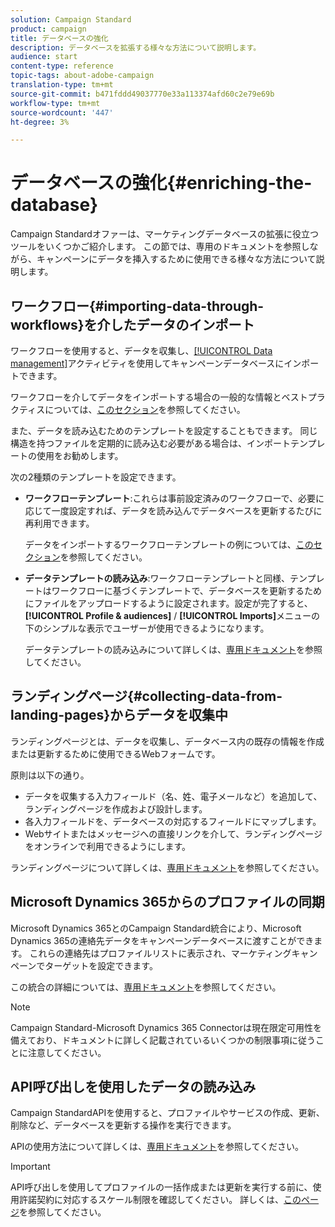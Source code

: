 ```yaml
---
solution: Campaign Standard
product: campaign
title: データベースの強化
description: データベースを拡張する様々な方法について説明します。
audience: start
content-type: reference
topic-tags: about-adobe-campaign
translation-type: tm+mt
source-git-commit: b471fddd49037770e33a113374afd60c2e79e69b
workflow-type: tm+mt
source-wordcount: '447'
ht-degree: 3%

---
```



# データベースの強化{#enriching-the-database}

Campaign Standardオファーは、マーケティングデータベースの拡張に役立つツールをいくつかご紹介します。 この節では、専用のドキュメントを参照しながら、キャンペーンにデータを挿入するために使用できる様々な方法について説明します。

## ワークフロー{#importing-data-through-workflows}を介したデータのインポート

ワークフローを使用すると、データを収集し、[[!UICONTROL Data management]](../../automating/using/about-data-management-activities.md)アクティビティを使用してキャンペーンデータベースにインポートできます。

ワークフローを介してデータをインポートする場合の一般的な情報とベストプラクティスについては、[このセクション](../../automating/using/about-data-import-and-export.md)を参照してください。

また、データを読み込むためのテンプレートを設定することもできます。 同じ構造を持つファイルを定期的に読み込む必要がある場合は、インポートテンプレートの使用をお勧めします。

次の2種類のテンプレートを設定できます。

* **ワークフローテンプレート**:これらは事前設定済みのワークフローで、必要に応じて一度設定すれば、データを読み込んでデータベースを更新するたびに再利用できます。

   データをインポートするワークフローテンプレートの例については、[このセクション](../../automating/using/creating-import-workflow-templates.md)を参照してください。

* **データテンプレートの読み込み**:ワークフローテンプレートと同様、テンプレートはワークフローに基づくテンプレートで、データベースを更新するためにファイルをアップロードするように設定されます。設定が完了すると、**[!UICONTROL Profile & audiences]** / **[!UICONTROL Imports]**&#x200B;メニューの下のシンプルな表示でユーザーが使用できるようになります。

   データテンプレートの読み込みについて詳しくは、[専用ドキュメント](../../automating/using/importing-data-with-import-templates.md)を参照してください。

## ランディングページ{#collecting-data-from-landing-pages}からデータを収集中

ランディングページとは、データを収集し、データベース内の既存の情報を作成または更新するために使用できるWebフォームです。

原則は以下の通り。

* データを収集する入力フィールド（名、姓、電子メールなど）を追加して、ランディングページを作成および設計します。
* 各入力フィールドを、データベースの対応するフィールドにマップします。
* Webサイトまたはメッセージへの直接リンクを介して、ランディングページをオンラインで利用できるようにします。

ランディングページについて詳しくは、[専用ドキュメント](../../channels/using/getting-started-with-landing-pages.md)を参照してください。

## Microsoft Dynamics 365からのプロファイルの同期

Microsoft Dynamics 365とのCampaign Standard統合により、Microsoft Dynamics 365の連絡先データをキャンペーンデータベースに渡すことができます。
これらの連絡先はプロファイルリストに表示され、マーケティングキャンペーンでターゲットを設定できます。

この統合の詳細については、[専用ドキュメント](../../integrating/using/d365-acs-get-started.md)を参照してください。

>[!NOTE]
>
>Campaign Standard-Microsoft Dynamics 365 Connectorは現在限定可用性を備えており、ドキュメントに詳しく記載されているいくつかの制限事項に従うことに注意してください。

## API呼び出しを使用したデータの読み込み

Campaign StandardAPIを使用すると、プロファイルやサービスの作成、更新、削除など、データベースを更新する操作を実行できます。

APIの使用方法について詳しくは、[専用ドキュメント](../../api/using/get-started-apis.md)を参照してください。

>[!IMPORTANT]
>
>API呼び出しを使用してプロファイルの一括作成または更新を実行する前に、使用許諾契約に対応するスケール制限を確認してください。 詳しくは、[このページ](https://helpx.adobe.com/jp/legal/product-descriptions/campaign-standard.html#ITInfrastructureResourcesbyActiveProfilesTiers)を参照してください。
